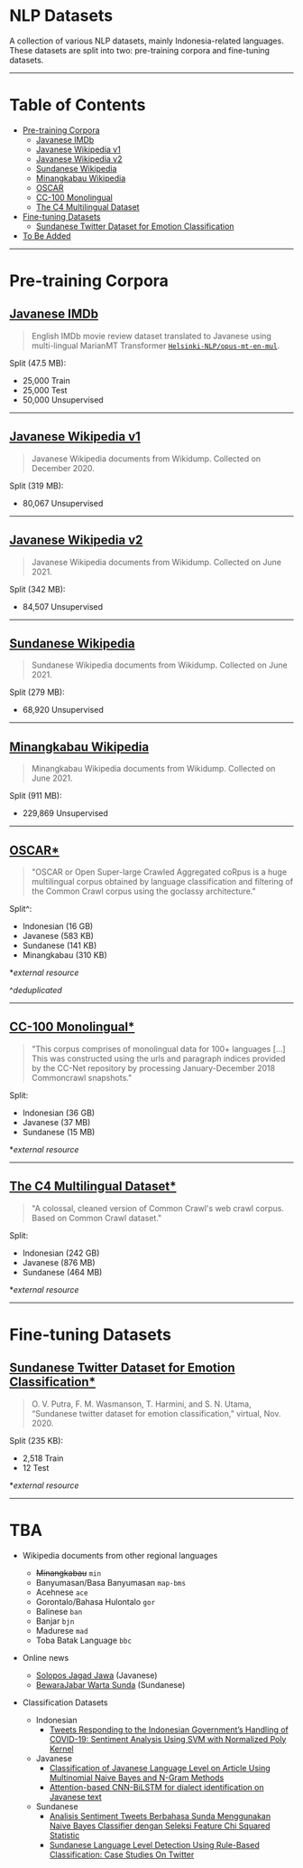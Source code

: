 # NLP Datasets

A collection of various NLP datasets, mainly Indonesia-related languages. These datasets are split into two: pre-training corpora and fine-tuning datasets.

---

# Table of Contents

- [Pre-training Corpora](#pre-training-corpora)
  - [Javanese IMDb](#javanese-imdb)
  - [Javanese Wikipedia v1](#javanese-wikipedia-v1)
  - [Javanese Wikipedia v2](#javanese-wikipedia-v2)
  - [Sundanese Wikipedia](#sundanese-wikipedia)
  - [Minangkabau Wikipedia](#minangkabau-wikipedia)
  - [OSCAR](#oscar)
  - [CC-100 Monolingual](#cc-100-monolingual)
  - [The C4 Multilingual Dataset](#the-c4-multilingual-dataset)
- [Fine-tuning Datasets](#fine-tuning-datasets)
  - [Sundanese Twitter Dataset for Emotion Classification](#sundanese-twitter-dataset-for-emotion-classification)
- [To Be Added](#tba)

---

# Pre-training Corpora

## [Javanese IMDb](https://huggingface.co/datasets/w11wo/imdb-javanese)

> English IMDb movie review dataset translated to Javanese using multi-lingual MarianMT Transformer [`Helsinki-NLP/opus-mt-en-mul`](https://huggingface.co/Helsinki-NLP/opus-mt-en-mul).

Split (47.5 MB):

- 25,000 Train
- 25,000 Test
- 50,000 Unsupervised

---

## [Javanese Wikipedia v1](https://github.com/w11wo/nlp-datasets/tree/main/javanese-wikipedia-v1)

> Javanese Wikipedia documents from Wikidump. Collected on December 2020.

Split (319 MB):

- 80,067 Unsupervised

---

## [Javanese Wikipedia v2](https://github.com/w11wo/nlp-datasets/tree/main/javanese-wikipedia-v2)

> Javanese Wikipedia documents from Wikidump. Collected on June 2021.

Split (342 MB):

- 84,507 Unsupervised

---

## [Sundanese Wikipedia](https://github.com/w11wo/nlp-datasets/tree/main/sundanese-wikipedia)

> Sundanese Wikipedia documents from Wikidump. Collected on June 2021.

Split (279 MB):

- 68,920 Unsupervised

---

## [Minangkabau Wikipedia](https://github.com/w11wo/nlp-datasets/tree/main/minangkabau-wikipedia)

> Minangkabau Wikipedia documents from Wikidump. Collected on June 2021.

Split (911 MB):

- 229,869 Unsupervised

---

## [OSCAR\*](https://oscar-corpus.com/)

> "OSCAR or Open Super-large Crawled Aggregated coRpus is a huge multilingual corpus obtained by language classification and filtering of the Common Crawl corpus using the goclassy architecture."

Split^:

- Indonesian (16 GB)
- Javanese (583 KB)
- Sundanese (141 KB)
- Minangkabau (310 KB)

\*_external resource_

^_deduplicated_

---

## [CC-100 Monolingual\*](http://data.statmt.org/cc-100/)

> "This corpus comprises of monolingual data for 100+ languages [...] This was constructed using the urls and paragraph indices provided by the CC-Net repository by processing January-December 2018 Commoncrawl snapshots."

Split:

- Indonesian (36 GB)
- Javanese (37 MB)
- Sundanese (15 MB)

\*_external resource_

---

## [The C4 Multilingual Dataset\*](https://github.com/allenai/allennlp/discussions/5265)

> "A colossal, cleaned version of Common Crawl's web crawl corpus. Based on Common Crawl dataset."

Split:

- Indonesian (242 GB)
- Javanese (876 MB)
- Sundanese (464 MB)

\*_external resource_

---

# Fine-tuning Datasets

## [Sundanese Twitter Dataset for Emotion Classification\*](https://github.com/virgantara/sundanese-twitter-dataset)

> O. V. Putra, F. M. Wasmanson, T. Harmini, and S. N. Utama, “Sundanese twitter dataset for emotion classification,” virtual, Nov. 2020.

Split (235 KB):

- 2,518 Train
- 12 Test

\*_external resource_

---

# TBA

- Wikipedia documents from other regional languages

  - ~~Minangkabau~~ `min`
  - Banyumasan/Basa Banyumasan `map-bms`
  - Acehnese `ace`
  - Gorontalo/Bahasa Hulontalo `gor`
  - Balinese `ban`
  - Banjar `bjn`
  - Madurese `mad`
  - Toba Batak Language `bbc`

- Online news

  - [Solopos Jagad Jawa](https://www.solopos.com/jagad-jawa) (Javanese)
  - [BewaraJabar Warta Sunda](https://bewarajabar.com/category/warta-sunda/) (Sundanese)

- Classification Datasets
  - Indonesian
    - [Tweets Responding to the Indonesian Government’s Handling of COVID-19: Sentiment Analysis Using SVM with Normalized Poly Kernel](https://e-journal.unair.ac.id/JISEBI/article/view/19624)
  - Javanese
    - [Classification of Javanese Language Level on Article Using Multinomial Naive Bayes and N-Gram Methods](https://www.notion.so/BINUS-Research-faf0c4796647482b93d3e8e9f10668e0#82ccf186c4b94ea989a19bd05c4a46bb)
    - [Attention-based CNN-BiLSTM for dialect identification on Javanese text](https://kinetik.umm.ac.id/index.php/kinetik/article/view/1121)
  - Sundanese
    - [Analisis Sentiment Tweets Berbahasa Sunda Menggunakan Naive Bayes Classifier dengan Seleksi Feature Chi Squared Statistic](http://openjournal.unpam.ac.id/index.php/informatika/article/view/3186/pdf)
    - [Sundanese Language Level Detection Using Rule-Based Classification: Case Studies On Twitter](http://www.ijstr.org/final-print/aug2020/Sundanese-Language-Level-Detection-Using-Rule-based-Classification-Case-Studies-On-Twitter.pdf)
